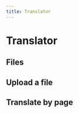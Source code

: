 ```yaml
---
title: Translator
---
```


# Translator

<script setup lang="ts">
import ListFiles from '../.vitepress/theme/components/translator/ListFiles.vue'
import OllamaBrowser from '../.vitepress/theme/components/translator/OllamaBrowser.vue'
import AdminTraduction from '../.vitepress/theme/components/translator/AdminTraduction.vue'
import ListMarkdownFiles from '../.vitepress/theme/components/translator/ListMarkdownFiles.vue'
</script>

## Files

<ListFiles />

<!--
## Chat 

<OllamaBrowser />
-->

## Upload a file

<AdminTraduction />

## Translate by page

<ListMarkdownFiles />